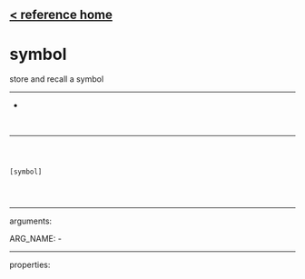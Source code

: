 [< reference home](ceammc_lib.html)
---

# symbol


store and recall a symbol

---

-
<br>


---


```



[symbol]


            
```

---
arguments:

ARG_NAME: -<br>

---
properties:


